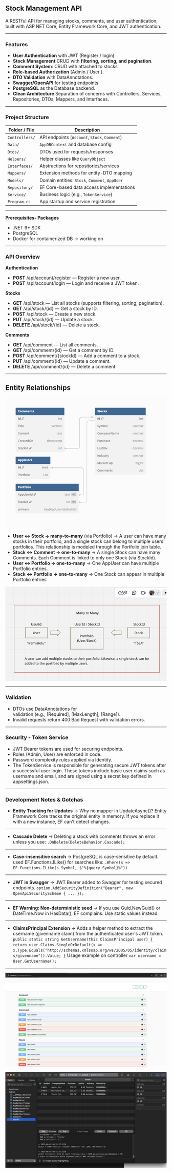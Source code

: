##  Stock Management API
A RESTful API for managing stocks, comments, and user authentication, built with ASP.NET Core, Entity Framework Core, and JWT authentication.

---

### **Features**

- **User Authentication** with JWT (Register / login) 
- **Stock Management** CRUD with **filtering, sorting, and pagination**.
- **Comment System**: CRUD with attached to stocks
- **Role-based Authorization** (Admin / User ).
- **DTO Validation** with DataAnnotations.
- **Swagger/OpenAPI** for testing endpoints
- **PostgreSQL** as the Database backend.
- **Clean Architecture** Separation of concerns with Controllers, Services, Repositories, DTOs, Mappers, and Interfaces.

---

### **Project Structure**

| Folder / File  | Description                                    |
| -------------- | ---------------------------------------------- |
| `Controllers/` | API endpoints (`Account`, `Stock`, `Comment`)  |
| `Data/`        | `AppDBContext` and database config             |
| `Dtos/`        | DTOs used for requests/responses               |
| `Helpers/`     | Helper classes like `QueryObject`              |
| `Interfaces/`  | Abstractions for repositories/services         |
| `Mappers/`     | Extension methods for entity-DTO mapping       |
| `Models/`      | Domain entities: `Stock`, `Comment`, `AppUser` |
| `Repository/`  | EF Core-based data access implementations      |
| `Service/`     | Business logic (e.g., `TokenService`)          |
| `Program.cs`   | App startup and service registration           |

---


**Prerequisites- Packages**

- .NET 9+ SDK
- PostgreSQL
- Docker for containerized DB → working on




---

### **API Overview**

**Authentication**

- **POST** /api/account/register — Register a new user.
- **POST** /api/account/login — Login and receive a JWT token.

**Stocks**

- **GET** /api/stock — List all stocks (supports filtering, sorting, pagination).
- **GET** /api/stock/{id} — Get a stock by ID.
- **POST** /api/stock — Create a new stock.
- **PUT** /api/stock/{id} — Update a stock.
- **DELETE** /api/stock/{id} — Delete a stock.

**Comments**

- **GET** /api/comment — List all comments.
- **GET** /api/comment/{id} — Get a comment by ID.
- **POST** /api/comment/{stockId} — Add a comment to a stock.
- **PUT** /api/comment/{id} — Update a comment.
- **DELETE** /api/comment/{id} — Delete a comment.

---

## **Entity Relationships**

![relation](assets/relation.png)

- **User ↔ Stock → many-to-many** (via Portfolio) → A user can have many stocks in their portfolio, and a single stock can belong to multiple users' portfolios. This relationship is modeled through the Portfolio join table.
- **Stock ↔ Comment → one-to-many** → A single Stock can have many Comments. Each Comment is linked to only one Stock (via StockId).
- **User ↔ Portfolio → one-to-many** → One AppUser can have multiple Portfolio entries.
- **Stock ↔ Portfolio → one-to-many** → One Stock can appear in multiple Portfolio entries

![entity](assets/mtm.png)

---

### **Validation**

- DTOs use DataAnnotations for validation (e.g., [Required], [MaxLength], [Range]).
- Invalid requests return 400 Bad Request with validation errors.

---

### **Security - Token Service**

- JWT Bearer tokens are used for securing endpoints.
- Roles (Admin, User) are enforced in code.
- Password complexity rules applied via Identity.
- The TokenService is responsible for generating secure JWT tokens after a successful user login. These tokens include basic user claims such as username and email, and are signed using a secret key defined in appsettings.json.

---

### **Development Notes & Gotchas**

- **Entity Tracking for Updates** → Why no mapper in UpdateAsync()? Entity Framework Core tracks the original entity in memory. If you replace it with a new instance, EF can't detect changes.
---
- **Cascade Delete** → Deleting a stock with comments throws an error unless you use: `.OnDelete(DeleteBehavior.Cascade);`

---

- **Case-insensitive search** → PostgreSQL is case-sensitive by default. used EF.Functions.ILike() for searches like:
`.Where(s => EF.Functions.ILike(s.Symbol, $"%{query.Symbol}%"))`
---
- **JWT in Swagger** → JWT Bearer added to Swagger for testing secured endpoints.
    `option.AddSecurityDefinition("Bearer", new OpenApiSecurityScheme { ... });`
---
- **EF Warning: Non-deterministic seed** → If you use Guid.NewGuid() or DateTime.Now in HasData(), EF complains. Use static values instead.
---
- **ClaimsPrincipal Extension** → Adds a helper method to extract the username (givenname claim) from the authenticated user's JWT token.
    `
        public static string GetUsername(this ClaimsPrincipal user)
        {
            return user.Claims.SingleOrDefault(x => x.Type.Equals("http://schemas.xmlsoap.org/ws/2005/05/identity/claims/givenname")).Value;
        }
    `
    Usage example on controller `var username = User.GetUsername();`
---
![Swagger UI](assets/swagger.png)

![Database Schema](assets/db.png)